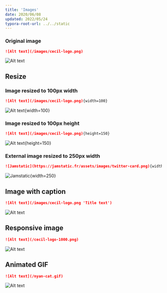 ```yaml
---
title: 'Images'
date: 2020/06/08
updated: 2022/05/24
typora-root-url: ../../static
---
```

<!-- break -->
### Original image

```markdown
![Alt text](/images/cecil-logo.png)
```

![Alt text](/images/cecil-logo.png)

## Resize

### Image resized to 100px width

```markdown
![Alt text](/images/cecil-logo.png){width=100}
```

![Alt text](/images/cecil-logo.png){width=100}

### Image resized to 100px height

```markdown
![Alt text](/images/cecil-logo.png){height=150}
```

![Alt text](/images/cecil-logo.png){height=150}

### External image resized to 250px width

```markdown
![Jamstatic](https://jamstatic.fr/assets/images/twitter-card.png){width=250}
```

![Jamstatic](https://jamstatic.fr/assets/images/twitter-card.png){width=250}

## Image with caption

```markdown
![Alt text](/images/cecil-logo.png 'Title text')
```

![Alt text](/images/cecil-logo.png 'Title text')

## Responsive image

```markdown
![Alt text](/cecil-logo-1000.png)
```

![Alt text](/cecil-logo-1000.png)

## Animated GIF

```markdown
![Alt text](/nyan-cat.gif)
```

![Alt text](/nyan-cat.gif)
